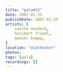 ```yaml
---
title: "gala#23"
date: 2007-01-25
publishDate: 2007-01-25
artists: [
    sascha neudeck,
    heribert friedl,
    manuel knapp,
]
location: "dietheater"
photos:
tags: [gala]
recordings: []
---
```

